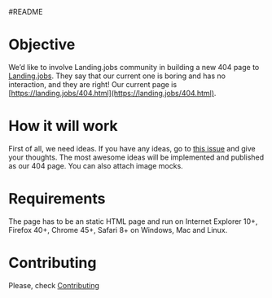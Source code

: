 #README

# Objective

We’d like to involve Landing.jobs community in building a new 404 page to [Landing.jobs](https://landing.jobs). They say that our current one is boring and has no interaction, and they are right! Our current page is [https://landing.jobs/404.html](https://landing.jobs/404.html).

# How it will work

First of all, we need ideas. If you have any ideas, go to [this issue](https://github.com/LandingJobs/404-hack/issues/1) and give your thoughts. The most awesome ideas will be implemented and published as our 404 page. You can also attach image mocks.

# Requirements

The page has to be an static HTML page and run on Internet Explorer 10+, Firefox 40+, Chrome 45+, Safari 8+ on Windows, Mac and Linux.

# Contributing

Please, check [Contributing](https://github.com/LandingJobs/404-hack/blob/master/CONTRIBUTING.md)
